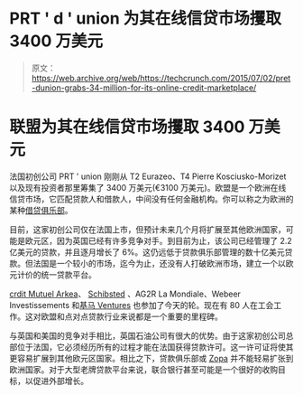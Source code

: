 # PRT ' d ' union 为其在线信贷市场攫取 3400 万美元

> 原文：<https://web.archive.org/web/https://techcrunch.com/2015/07/02/pret-dunion-grabs-34-million-for-its-online-credit-marketplace/>

# 联盟为其在线信贷市场攫取 3400 万美元

法国初创公司 PRT ' union 刚刚从 T2 Eurazeo、T4 Pierre Kosciusko-Morizet 以及现有投资者那里筹集了 3400 万美元(€3100 万美元)。欧盟是一个欧洲在线信贷市场，它匹配贷款人和借款人，中间没有任何金融机构。你可以称之为欧洲的某种[借贷俱乐部](https://web.archive.org/web/20230326063218/https://www.lendingclub.com/)。

目前，这家初创公司仅在法国上市，但预计未来几个月将扩展至其他欧洲国家，可能是欧元区，因为英国已经有许多竞争对手。到目前为止，该公司已经管理了 2.2 亿美元的贷款，并且逐月增长了 6%。这仍远低于贷款俱乐部管理的数十亿美元贷款。但法国是一个较小的市场，迄今为止，还没有人打破欧洲市场，建立一个以欧元计价的统一贷款平台。

[crdit Mutuel Arkea](https://web.archive.org/web/20230326063218/https://www.crunchbase.com/organization/cr%C3%A9dit-mutuel-ark%C3%A9a)、 [Schibsted](https://web.archive.org/web/20230326063218/https://www.crunchbase.com/organization/schibsted) 、AG2R La Mondiale、Webeer Investissements 和[基马 Ventures](https://web.archive.org/web/20230326063218/https://www.crunchbase.com/organization/kima-ventures) 也参加了今天的轮。现在有 80 人在工会工作。这对欧盟和点对点贷款行业来说都是一个重要的里程碑。

与英国和美国的竞争对手相比，英国石油公司有很大的优势。由于这家初创公司总部位于法国，它必须经历所有的过程才能在法国获得贷款许可。这一许可证将使其更容易扩展到其他欧元区国家。相比之下，贷款俱乐部或 [Zopa](https://web.archive.org/web/20230326063218/http://www.zopa.com/) 并不能轻易扩张到欧洲国家。对于大型老牌贷款平台来说，联合银行甚至可能是一个很好的收购目标，以促进外部增长。